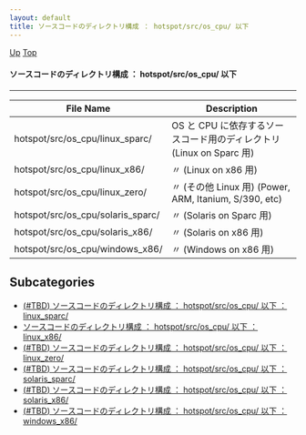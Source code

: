 ```yaml
---
layout: default
title: ソースコードのディレクトリ構成 ： hotspot/src/os_cpu/ 以下
---
```

[Up](nooSr9ojgi.html) [Top](../index.html)

#### ソースコードのディレクトリ構成 ： hotspot/src/os_cpu/ 以下

--- 

File Name                                                      | Description
-------------------------------------------------------------- | -----------------------------------------------------------------
hotspot/src/os_cpu/linux_sparc/                                | OS と CPU に依存するソースコード用のディレクトリ  (Linux on Sparc 用)
hotspot/src/os_cpu/linux_x86/                                  | 〃 (Linux on x86 用)
hotspot/src/os_cpu/linux_zero/                                 | 〃 (その他 Linux 用) (Power, ARM, Itanium, S/390, etc)
hotspot/src/os_cpu/solaris_sparc/                              | 〃 (Solaris on Sparc 用)
hotspot/src/os_cpu/solaris_x86/                                | 〃 (Solaris on x86 用)
hotspot/src/os_cpu/windows_x86/                                | 〃 (Windows on x86 用)




## Subcategories
* [(#TBD) ソースコードのディレクトリ構成 ： hotspot/src/os_cpu/ 以下 ： linux_sparc/](novrzY8MU0.html)
* [ソースコードのディレクトリ構成 ： hotspot/src/os_cpu/ 以下 ： linux_x86/](nojAH4XWjA.html)
* [(#TBD) ソースコードのディレクトリ構成 ： hotspot/src/os_cpu/ 以下 ： linux_zero/](now-Sy-_cK.html)
* [(#TBD) ソースコードのディレクトリ構成 ： hotspot/src/os_cpu/ 以下 ： solaris_sparc/](nowaTpzKw6.html)
* [(#TBD) ソースコードのディレクトリ構成 ： hotspot/src/os_cpu/ 以下 ： solaris_x86/](noiQTevWhD.html)
* [(#TBD) ソースコードのディレクトリ構成 ： hotspot/src/os_cpu/ 以下 ： windows_x86/](noRQQE4DlN.html)



